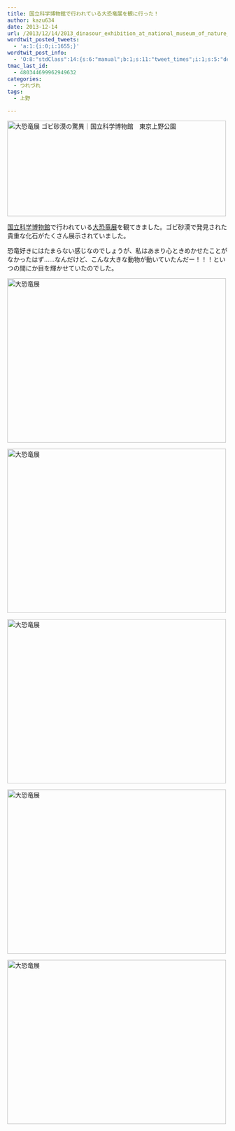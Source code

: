 ```yaml
---
title: 国立科学博物館で行われている大恐竜展を観に行った！
author: kazu634
date: 2013-12-14
url: /2013/12/14/2013_dinasour_exhibition_at_national_museum_of_nature_and_science/
wordtwit_posted_tweets:
  - 'a:1:{i:0;i:1655;}'
wordtwit_post_info:
  - 'O:8:"stdClass":14:{s:6:"manual";b:1;s:11:"tweet_times";i:1;s:5:"delay";s:1:"0";s:7:"enabled";s:1:"1";s:10:"separation";i:60;s:7:"version";s:5:"3.0.3";s:14:"tweet_template";s:111:"ブログに新しい記事を投稿したよ: 国立科学博物館で行われている大恐竜展 - [link] ";s:6:"status";i:2;s:6:"result";a:0:{}s:13:"tweet_counter";i:2;s:13:"tweet_log_ids";a:1:{i:0;i:1655;}s:9:"hash_tags";a:0:{}s:8:"accounts";a:1:{i:0;s:7:"kazu634";}s:4:"text";s:130:"ブログに新しい記事を投稿したよ: 国立科学博物館で行われている大恐竜展 - http://tinyurl.com/mepqjy9";}'
tmac_last_id:
  - 480344699962949632
categories:
  - つれづれ
tags:
  - 上野

---
```

<a href="http://daikyoryu.com/" onclick="__gaTracker('send', 'event', 'outbound-article', 'http://daikyoryu.com/', '');" title="大恐竜展 ゴビ砂漠の驚異｜国立科学博物館　東京上野公園 by Kazuhiro MUSASHI, on Flickr"><img class="aligncenter" alt="大恐竜展 ゴビ砂漠の驚異｜国立科学博物館　東京上野公園" src="http://farm4.staticflickr.com/3717/11366214433_b1aa8252d0.jpg" width="500" height="218" /></a>

<a href="http://www.kahaku.go.jp/" onclick="__gaTracker('send', 'event', 'outbound-article', 'http://www.kahaku.go.jp/', '国立科学博物館');" target="_blank">国立科学博物館</a>で行われている<a href="http://daikyoryu.com/" onclick="__gaTracker('send', 'event', 'outbound-article', 'http://daikyoryu.com/', '大恐竜展');" target="_blank">大恐竜展</a>を観てきました。ゴビ砂漠で発見された貴重な化石がたくさん展示されていました。

恐竜好きにはたまらない感じなのでしょうが、私はあまり心ときめかせたことがなかったはず……なんだけど、こんな大きな動物が動いていたんだー！！！といつの間にか目を輝かせていたのでした。

<a href="http://www.flickr.com/photos/42332031@N02/11027493306" onclick="__gaTracker('send', 'event', 'outbound-article', 'http://www.flickr.com/photos/42332031@N02/11027493306', '');" title="大恐竜展 by Kazuhiro MUSASHI, on Flickr"><img class="aligncenter" alt="大恐竜展" src="http://farm8.staticflickr.com/7358/11027493306_7f6b82282d.jpg" width="500" height="375" /></a>

<a href="http://www.flickr.com/photos/42332031@N02/11027536044" onclick="__gaTracker('send', 'event', 'outbound-article', 'http://www.flickr.com/photos/42332031@N02/11027536044', '');" title="大恐竜展 by Kazuhiro MUSASHI, on Flickr"><img class="aligncenter" alt="大恐竜展" src="http://farm4.staticflickr.com/3686/11027536044_eebfde7468.jpg" width="500" height="375" /></a>

<a href="http://www.flickr.com/photos/42332031@N02/11027468776" onclick="__gaTracker('send', 'event', 'outbound-article', 'http://www.flickr.com/photos/42332031@N02/11027468776', '');" title="大恐竜展 by Kazuhiro MUSASHI, on Flickr"><img class="aligncenter" alt="大恐竜展" src="http://farm3.staticflickr.com/2892/11027468776_fbc2bfdd64.jpg" width="500" height="375" /></a>

<a href="http://www.flickr.com/photos/42332031@N02/11027570803" onclick="__gaTracker('send', 'event', 'outbound-article', 'http://www.flickr.com/photos/42332031@N02/11027570803', '');" title="大恐竜展 by Kazuhiro MUSASHI, on Flickr"><img class="aligncenter" alt="大恐竜展" src="http://farm8.staticflickr.com/7352/11027570803_7789224783.jpg" width="500" height="375" /></a>

<a href="http://www.flickr.com/photos/42332031@N02/11027332535" onclick="__gaTracker('send', 'event', 'outbound-article', 'http://www.flickr.com/photos/42332031@N02/11027332535', '');" title="大恐竜展 by Kazuhiro MUSASHI, on Flickr"><img class="aligncenter" alt="大恐竜展" src="http://farm3.staticflickr.com/2869/11027332535_94985bf4eb.jpg" width="500" height="375" /></a>